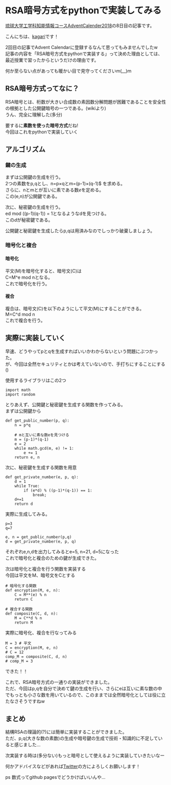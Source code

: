 # RSA暗号方式をpythonで実装してみる
[琉球大学工学科知能情報コースAdventCalender2018](https://adventar.org/calendars/3436)の8日目の記事です。

こんにちは、[kagari](https://twitter.com/kagarin_ie)です！

2回目の記事でAdvent Calendarに登録するなんて思ってもみませんでしたw  
記事の内容を「RSA暗号方式をpythonで実装する」って決めた理由としては、最近授業で習ったからというだけの理由です。

何か至らない点があっても暖かい目で見守ってくださいm(__)m

## RSA暗号方式ってなに？
RSA暗号とは、桁数が大きい合成数の素因数分解問題が困難であることを安全性の根拠とした公開鍵暗号の一つである。(wikiより)  
うん、完全に理解した(多分)  

要するに**素数を使った暗号方式**だね!  
今回はこれをpythonで実装していく

## アルゴリズム
### 鍵の生成
まずは公開鍵の生成を行う。  
2つの素数をp,qとし、n=p×qとm=(p-1)×(q-1)$ を求める。  
さらに、nとmとが互いに素である数$e$を定める。  
この(e,n)が公開鍵である。  

次に、秘密鍵の生成を行う。  
ed mod ((p-1)(q-1)) = 1となるようなdを見つける。  
この$d$が秘密鍵である。

公開鍵と秘密鍵を生成したらp,qは用済みなのでしっかり破棄しましょう。

### 暗号化と複合

#### 暗号化
平文(M)を暗号化すると、暗号文(C)は  
C=M^e mod nとなる。  
これで暗号化を行う。

#### 複合
複合は、暗号文(C)を以下のようにして平文(M)にすることができる。   
M=C^d mod n  
これで複合を行う。

## 実際に実装していく
早速、どうやってpとqを生成すればいいかわからないという問題にぶつかった。  
が、今回は全然セキュリティとかは考えていないので、手打ちにすることにする()

使用するライブラリはこの2つ

    import math
    import random
    
とりあえず、公開鍵と秘密鍵を生成する関数を作ってみる。  
まずは公開鍵から
    
    def get_public_number(p, q):
        n = p*q
    
        # mと互いに素な数eを見つける
        m = (p-1)*(q-1)
        e = 2
        while math.gcd(m, e) != 1:
            e += 1
        return e, n
        
次に、秘密鍵を生成する関数を用意
    
    def get_private_number(e, p, q):
        d = 1
        while True:
            if (e*d) % ((p-1)*(q-1)) == 1:
                break;
        d+=1
        return d

 実際に生成してみる。
 
    p=3
    q=7
    
    e, n = get_public_number(p,q)
    d = get_private_number(e, p, q)
    
それぞれe,n,dを出力してみるとe=5, n=21, d=5になった  
これで暗号化と複合のための鍵が生成できた。

次は暗号化と複合を行う関数を実装する  
今回は平文をM、暗号文をCとする

    # 暗号化する関数
    def encryption(M, e, n):
        C = M**(e) % n
        return C

    # 複合する関数
    def composite(C, d, n):
        M = C**d % n
        return M

実際に暗号化、複合を行なってみる

    M = 3 # 平文
    C = encryption(M, e, n)
    # C = 12
    comp_M = composite(C, d, n)
    # comp_M = 3
    
できた！！

これで、RSA暗号方式の一通りの実装ができました。  
ただ、今回はp,qを自分で決めて鍵の生成を行い、さらにeは互いに素な数の中でもっとも小さな数を用いているので、このままでは全然暗号化としては役に立たなさそうですねw  

## まとめ
結構RSAの理論的(?)には簡単に実装することができました。  
ただ、p,q(大きな数の素数)の生成や暗号鍵の生成で技術・知識的に不足していると感じました...

次実装する時は(多分ない)もっと暗号として使えるように実装していきたいなー

何かアドバイスなどがあれば[Twitter](https://twitter.com/kagarin_ie)の方によろしくお願いします！

ps 数式ってgithub pagesでどうかけばいいんや...
